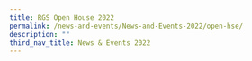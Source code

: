 ```yaml
---
title: RGS Open House 2022
permalink: /news-and-events/News-and-Events-2022/open-hse/
description: ""
third_nav_title: News & Events 2022
---
```

